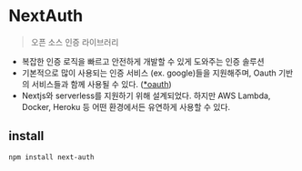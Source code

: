 # NextAuth

> 오픈 소스 인증 라이브러리

- 복잡한 인증 로직을 빠르고 안전하게 개발할 수 있게 도와주는 인증 솔루션
- 기본적으로 많이 사용되는 인증 서비스 (ex. google)들을 지원해주며, Oauth 기반의 서비스들과 함께 사용될 수 있다.
  ([\*oauth](oauth.md))
- Nextjs와 serverless를 지원하기 위해 설계되었다. 하지만 AWS Lambda, Docker, Heroku 등 어떤 환경에서든 유연하게 사용할 수 있다.

## install

```
npm install next-auth
```
